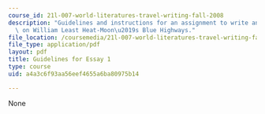 ```yaml
---
course_id: 21l-007-world-literatures-travel-writing-fall-2008
description: "Guidelines and instructions for an assignment to write an analytic essay\
  \ on William Least Heat-Moon\u2019s Blue Highways."
file_location: /coursemedia/21l-007-world-literatures-travel-writing-fall-2008/a4a3c6f93aa56eef4655a6ba80975b14_essay_guidelines.pdf
file_type: application/pdf
layout: pdf
title: Guidelines for Essay 1
type: course
uid: a4a3c6f93aa56eef4655a6ba80975b14

---
```

None